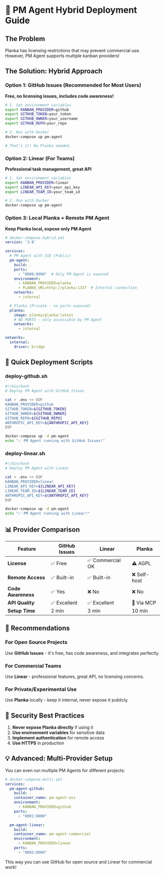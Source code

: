 # 🔄 PM Agent Hybrid Deployment Guide

## The Problem
Planka has licensing restrictions that may prevent commercial use. However, PM Agent supports multiple kanban providers!

## The Solution: Hybrid Approach

### Option 1: GitHub Issues (Recommended for Most Users)
**Free, no licensing issues, includes code awareness!**

```bash
# 1. Set environment variables
export KANBAN_PROVIDER=github
export GITHUB_TOKEN=your_token
export GITHUB_OWNER=your_username
export GITHUB_REPO=your_repo

# 2. Run with Docker
docker-compose up pm-agent

# That's it! No Planka needed.
```

### Option 2: Linear (For Teams)
**Professional task management, great API**

```bash
# 1. Set environment variables
export KANBAN_PROVIDER=linear
export LINEAR_API_KEY=your_api_key
export LINEAR_TEAM_ID=your_team_id

# 2. Run with Docker
docker-compose up pm-agent
```

### Option 3: Local Planka + Remote PM Agent
**Keep Planka local, expose only PM Agent**

```yaml
# docker-compose.hybrid.yml
version: '3.8'

services:
  # PM Agent with SSE (Public)
  pm-agent:
    build: .
    ports:
      - "8000:8000"  # Only PM Agent is exposed
    environment:
      - KANBAN_PROVIDER=planka
      - PLANKA_URL=http://planka:1337  # Internal connection
    networks:
      - internal

  # Planka (Private - no ports exposed)
  planka:
    image: planka/planka:latest
    # NO PORTS - only accessible by PM Agent
    networks:
      - internal

networks:
  internal:
    driver: bridge
```

## 🚀 Quick Deployment Scripts

### deploy-github.sh
```bash
#!/bin/bash
# Deploy PM Agent with GitHub Issues

cat > .env << EOF
KANBAN_PROVIDER=github
GITHUB_TOKEN=${GITHUB_TOKEN}
GITHUB_OWNER=${GITHUB_OWNER}
GITHUB_REPO=${GITHUB_REPO}
ANTHROPIC_API_KEY=${ANTHROPIC_API_KEY}
EOF

docker-compose up -d pm-agent
echo "✅ PM Agent running with GitHub Issues!"
```

### deploy-linear.sh
```bash
#!/bin/bash
# Deploy PM Agent with Linear

cat > .env << EOF
KANBAN_PROVIDER=linear
LINEAR_API_KEY=${LINEAR_API_KEY}
LINEAR_TEAM_ID=${LINEAR_TEAM_ID}
ANTHROPIC_API_KEY=${ANTHROPIC_API_KEY}
EOF

docker-compose up -d pm-agent
echo "✅ PM Agent running with Linear!"
```

## 📊 Provider Comparison

| Feature | GitHub Issues | Linear | Planka |
|---------|--------------|--------|---------|
| **License** | ✅ Free | ✅ Commercial OK | ⚠️ AGPL |
| **Remote Access** | ✅ Built-in | ✅ Built-in | ❌ Self-host |
| **Code Awareness** | ✅ Yes | ❌ No | ❌ No |
| **API Quality** | ✅ Excellent | ✅ Excellent | 🔧 Via MCP |
| **Setup Time** | 2 min | 3 min | 10 min |

## 🎯 Recommendations

### For Open Source Projects
Use **GitHub Issues** - it's free, has code awareness, and integrates perfectly.

### For Commercial Teams
Use **Linear** - professional features, great API, no licensing concerns.

### For Private/Experimental Use
Use **Planka** locally - keep it internal, never expose it publicly.

## 🔐 Security Best Practices

1. **Never expose Planka directly** if using it
2. **Use environment variables** for sensitive data
3. **Implement authentication** for remote access
4. **Use HTTPS** in production

## 💡 Advanced: Multi-Provider Setup

You can even run multiple PM Agents for different projects:

```yaml
# docker-compose.multi.yml
services:
  pm-agent-github:
    build: .
    container_name: pm-agent-oss
    environment:
      - KANBAN_PROVIDER=github
    ports:
      - "8001:8000"

  pm-agent-linear:
    build: .
    container_name: pm-agent-commercial
    environment:
      - KANBAN_PROVIDER=linear
    ports:
      - "8002:8000"
```

This way you can use GitHub for open source and Linear for commercial work!